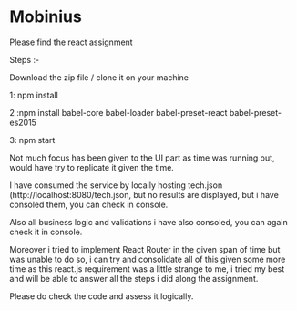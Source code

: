 # Mobinius
Please find the react assignment

Steps :- 
 
 Download the zip file / clone it on your machine
 
 1: npm install 
 
 2 :npm install babel-core babel-loader babel-preset-react babel-preset-es2015
 
 3: npm start
 
 
 Not much focus has been given to the UI part as time was running out, would have try to replicate it given the time.
 
 I have consumed the service by locally hosting tech.json (http://localhost:8080/tech.json, but no results are displayed, but i have consoled them, you can check in console.
 
 Also all business logic and validations i have also consoled, you can again check it in console.
 
 Moreover i tried to implement React Router in the given span of time but was unable to do so, i can try and consolidate all of this given some more time as this react.js requirement was a little strange to me, i tried my best and will be able to answer all the steps i did along the assignment.
 
 Please do check the code and assess it logically.
 
 
 
 
